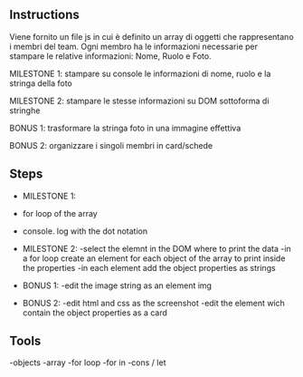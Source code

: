 ## Instructions

Viene fornito un file js in cui è definito un array di oggetti che rappresentano i membri del team.
Ogni membro ha le informazioni necessarie per stampare le relative informazioni: Nome, Ruolo e Foto.

MILESTONE 1:
stampare su console le informazioni di nome, ruolo e la stringa della foto

MILESTONE 2:
stampare le stesse informazioni su DOM sottoforma di stringhe

BONUS 1:
trasformare la stringa foto in una immagine effettiva

BONUS 2:
organizzare i singoli membri in card/schede

## Steps

- MILESTONE 1:
- for loop of the array
- console. log with the dot notation

- MILESTONE 2:
-select the elemnt in the DOM where to print the data
-in a for loop create an element for each object of the array to print inside the properties
-in each element add the object properties as strings

- BONUS 1:
-edit the image string as an element img

- BONUS 2:
-edit html and css as the screenshot
-edit the element wich contain the object properties as a card

## Tools

-objects
-array
-for loop
-for in
-cons / let
